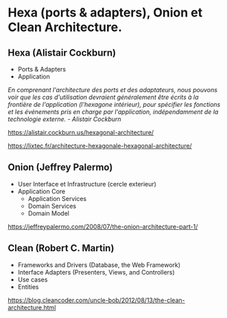 # Hexa (ports & adapters), Onion et Clean Architecture.

## Hexa (Alistair Cockburn)


- Ports & Adapters
- Application

*En comprenant l'architecture des ports et des adaptateurs, nous pouvons voir que les cas d'utilisation 
devraient généralement être écrits à la frontière de l'application (l'hexagone intérieur), pour spécifier les fonctions et les événements 
pris en charge par l'application, indépendamment de la technologie externe. - Alistair Cockburn*

https://alistair.cockburn.us/hexagonal-architecture/

https://lixtec.fr/architecture-hexagonale-hexagonal-architecture/

## Onion (Jeffrey Palermo)



- User Interface et Infrastructure (cercle exterieur)
- Application Core
    - Application Services
    - Domain Services
    - Domain Model

https://jeffreypalermo.com/2008/07/the-onion-architecture-part-1/


## Clean (Robert C. Martin)


- Frameworks and Drivers (Database, the Web Framework)
- Interface Adapters (Presenters, Views, and Controllers)
- Use cases
- Entities

https://blog.cleancoder.com/uncle-bob/2012/08/13/the-clean-architecture.html


